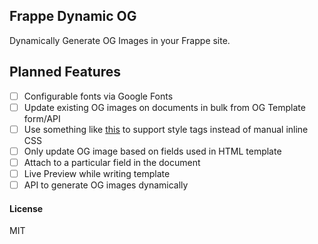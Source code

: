 ## Frappe Dynamic OG

Dynamically Generate OG Images in your Frappe site.

## Planned Features

- [ ] Configurable fonts via Google Fonts
- [ ] Update existing OG images on documents in bulk from OG Template form/API
- [ ] Use something like [this](https://github.com/jonkemp/inline-css) to support style tags instead of manual inline CSS
- [ ] Only update OG image based on fields used in HTML template
- [ ] Attach to a particular field in the document
- [ ] Live Preview while writing template
- [ ] API to generate OG images dynamically

#### License

MIT